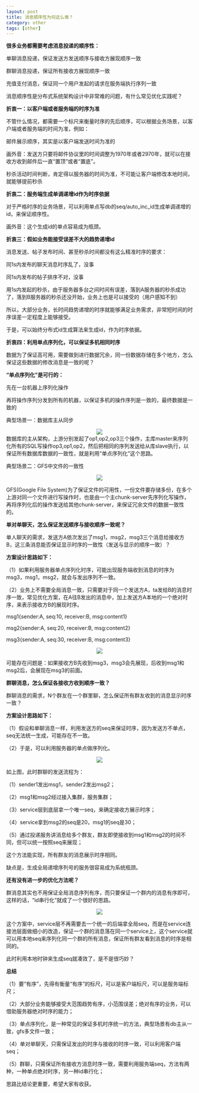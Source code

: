 ```yaml
---
layout: post
title: 消息顺序性为何这么难？
category: other
tags: [other]
---
```




**很多业务都需要考虑消息投递的顺序性：**

单聊消息投递，保证发送方发送顺序与接收方展现顺序一致

群聊消息投递，保证所有接收方展现顺序一致

充值支付消息，保证同一个用户发起的请求在服务端执行序列一致

消息顺序性是分布式系统架构设计中非常难的问题，有什么常见优化实践呢？



**折衷一：以客户端或者服务端的时序为准**

不管什么情况，都需要一个标尺来衡量时序的先后顺序，可以根据业务场景，以客户端或者服务端的时间为准，例如：

邮件展示顺序，其实是以客户端发送时间为准的

画外音：发送方只要将邮件协议里的时间调整为1970年或者2970年，就可以在接收方收到邮件后一直“置顶”或者“置底”。

秒杀活动时间判断，肯定得以服务器的时间为准，不可能让客户端修改本地时间，就能够提前秒杀

 

**折衷二：服务端生成单调递增id作为时序依据**

对于严格时序的业务场景，可以利用单点写db的seq/auto_inc_id生成单调递增的id，来保证顺序性。

画外音：这个生成id的单点容易成为瓶颈。

 

**折衷三：假如业务能接受误差不大的趋势递增id**

消息发送、帖子发布时间、甚至秒杀时间都没有这么精准时序的要求：

同1s内发布的聊天消息时序乱了，没事

同1s内发布的帖子排序不对，没事

用1s内发起的秒杀，由于服务器多台之间时间有误差，落到A服务器的秒杀成功了，落到B服务器的秒杀还没开始，业务上也是可以接受的（用户感知不到）

所以，大部分业务，长时间趋势递增的时序就能够满足业务需求，非常短时间的时序误差一定程度上能够接受。



于是，可以始终分布式id生成算法来生成id，作为时序依据。

 

**折衷四：利用单点序列化，可以保证多机相同时序**

数据为了保证高可用，需要做到进行数据冗余，同一份数据存储在多个地方，怎么保证这些数据的修改消息是一致的呢？



**“单点序列化”是可行的：**

先在一台机器上序列化操作

再将操作序列分发到所有的机器，以保证多机的操作序列是一致的，最终数据是一致的

 

典型场景一：数据库主从同步

<div align="center">
  <img src="https://ziyekudeng.github.io/assets/images/2019/0106/message-sequence/1.jpg
">
</div>
数据库的主从架构，上游分别发起了op1,op2,op3三个操作，主库master来序列化所有的SQL写操作op3,op1,op2，然后把相同的序列发送给从库slave执行，以保证所有数据库数据的一致性，就是利用“单点序列化”这个思路。

 

典型场景二：GFS中文件的一致性
<div align="center">
  <img src="https://ziyekudeng.github.io/assets/images/2019/0106/message-sequence/2.jpg
">
</div>

GFS(Google File System)为了保证文件的可用性，一份文件要存储多份，在多个上游对同一个文件进行写操作时，也是由一个主chunk-server先序列化写操作，再将序列化后的操作发送给其他chunk-server，来保证冗余文件的数据一致性的。

 

**单对单聊天，怎么保证发送顺序与接收顺序一致呢？**

单人聊天的需求，发送方A依次发出了msg1，msg2，msg3三个消息给接收方B，这三条消息能否保证显示时序的一致性（发送与显示的顺序一致）？



**方案设计思路如下：**

（1）如果利用服务器单点序列化时序，可能出现服务端收到消息的时序为msg3，msg1，msg2，就会与发出序列不一致。



（2）业务上不需要全局消息一致，只需要对于同一个发送方A，ta发给B的消息时序一致，常见优化方案，在A往B发出的消息中，加上发送方A本地的一个绝对时序，来表示接收方B的展现时序。

msg1{sender:A, seq:10, receiver:B, msg:content1}

msg2{sender:A, seq:20, receiver:B, msg:content2}

msg3{sender:A, seq:30, receiver:B, msg:content3}

<div align="center">
  <img src="https://ziyekudeng.github.io/assets/images/2019/0106/message-sequence/3.jpg
">
</div>
 

可能存在问题是：如果接收方B先收到msg3，msg3会先展现，后收到msg1和msg2后，会展现在msg3的前面。

 

**群聊消息，怎么保证各接收方收到顺序一致？**

群聊消息的需求，N个群友在一个群里聊，怎么保证所有群友收到的消息显示时序一致？



**方案设计思路如下：**

（1）假设和单聊消息一样，利用发送方的seq来保证时序，因为发送方不单点，seq无法统一生成，可能存在不一致。



（2）于是，可以利用服务器的单点做序列化。
<div align="center">
  <img src="https://ziyekudeng.github.io/assets/images/2019/0106/message-sequence/4.jpg
">
</div>

如上图，此时群聊的发送流程为：

（1）sender1发出msg1，sender2发出msg2；

（2）msg1和msg2经过接入集群，服务集群；

（3）service层到底层拿一个唯一seq，来确定接收方展示时序；

（4）service拿到msg2的seq是20，msg1的seq是30；

（5）通过投递服务讲消息给多个群友，群友即使接收到msg1和msg2的时间不同，但可以统一按照seq来展现；



这个方法能实现，所有群友的消息展示时序相同。



缺点是，生成全局递增序列号的服务很容易成为系统瓶颈。



**还有没有进一步的优化方法呢？** 

群消息其实也不用保证全局消息序列有序，而只要保证一个群内的消息有序即可，这样的话，“id串行化”就成了一个很好的思路。
<div align="center">
  <img src="https://ziyekudeng.github.io/assets/images/2019/0106/message-sequence/5.jpg
">
</div>

这个方案中，service层不再需要去一个统一的后端拿全局seq，而是在service连接池层面做细小的改造，保证一个群的消息落在同一个service上，这个service就可以用本地seq来序列化同一个群的所有消息，保证所有群友看到消息的时序是相同的。



此时利用本地时钟来生成seq就凑效了，是不是很巧妙？

 

**总结**

（1）要“有序”，先得有衡量“有序”的标尺，可以是客户端标尺，可以是服务端标尺；

（2）大部分业务能够接受大范围趋势有序，小范围误差；绝对有序的业务，可以借助服务器绝对时序的能力；

（3）单点序列化，是一种常见的保证多机时序统一的方法，典型场景有db主从一致，gfs多文件一致；

（4）单对单聊天，只需保证发出的时序与接收的时序一致，可以利用客户端seq；

（5）群聊，只需保证所有接收方消息时序一致，需要利用服务端seq，方法有两种，一种单点绝对时序，另一种id串行化；



思路比结论更重要，希望大家有收获。






